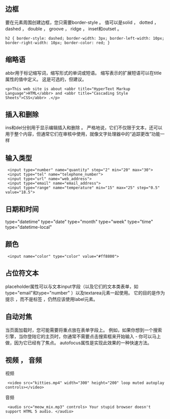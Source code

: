 

## 边框

要在元素周围创建边框，您只需要border-style 。 值可以是solid ， dotted ， dashed ， double ， groove ， ridge ， inset和outset 。

```
h2 { border-style: dashed; border-width: 3px; border-left-width: 10px; border-right-width: 10px; border-color: red; } 
```

## 缩略语

abbr用于标记缩写词，缩写形式的单词或短语。
缩写表示的扩展短语可以在title属性的值中定义。 这是可选的，但建议。

```
<p>This web site is about <abbr title="HyperText Markup Language">HTML</abbr> and <abbr title="Cascading Style Sheets">CSS</abbr> .</p> 
```

## 插入和删除 
ins和del分别用于显示编辑插入和删除 。 严格地说，它们不仅限于文本，还可以用于整个内容，但通常它们在审核中使用，就像文字处理器中的“追踪更改”功能一样


## 输入类型

```
 <input type="number" name="quantity" step="2" min="20" max="30">
 <input type="tel" name="telephone_number"> 
 <input type="url" name="web_address">
 <input type="email" name="email_address"> 
 <input type="range" name="temperature" min="15" max="25" step="0.5" value="18.5"> 

```

## 日期和时间

type="datetime"
type="date"
type="month"
type="week"
type="time"
type="datetime-local"


## 颜色

```
 <input name="color" type="color" value="#ff8800">
```

## 占位符文本

placeholder属性可以与文本input字段（以及它们的文本类表单，如type="email"和type="number" ）以及textarea元素一起使用。 它的目的是作为提示 ，而不是标签 ，仍然应该使用label元素。

## 自动对焦

当页面加载时，您可能需要将重点放在表单字段上。 例如，如果你想到一个搜索引擎，当你登陆它的主页时，你通常不需要点击搜索框来开始输入 - 你可以马上做，因为它已经有了焦点。 autofocus属性是实现此效果的一种快速方法。

## 视频 ， 音频

视频

```
 <video src="kitties.mp4" width="300" height="200" loop muted autoplay controls></video> 
```

音频
```
 <audio src="meow_mix.mp3" controls> Your stupid browser doesn't support HTML 5 audio. </audio>
 ```
